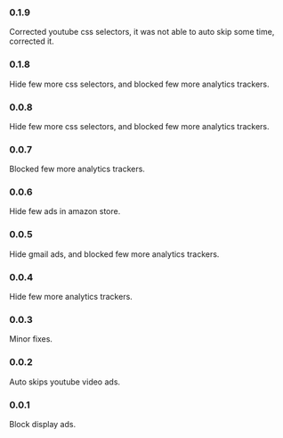 ### 0.1.9
Corrected youtube css selectors, it was not able to auto skip some time, corrected it.
### 0.1.8
Hide few more css selectors, and blocked few more analytics trackers.
### 0.0.8
Hide few more css selectors, and blocked few more analytics trackers.
### 0.0.7
Blocked few more analytics trackers.
### 0.0.6
Hide few ads in amazon store.
### 0.0.5
Hide gmail ads, and blocked few more analytics trackers.
### 0.0.4
Hide few more analytics trackers.
### 0.0.3
Minor fixes.
### 0.0.2
Auto skips youtube video ads.
### 0.0.1
Block display ads.
